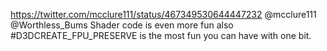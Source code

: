 https://twitter.com/mcclure111/status/467349530644447232 @mcclure111 @Worthless_Bums Shader code is even more fun also #D3DCREATE_FPU_PRESERVE is the most fun you can have with one bit.